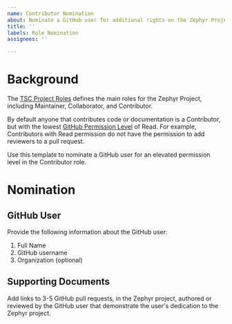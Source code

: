 ```yaml
---
name: Contributor Nomination
about: Nominate a GitHub user for additional rights on the Zephyr Project
title: ''
labels: Role Nomination
assignees: ''

---
```


# Background

The [TSC Project Roles] defines the main roles for the Zephyr Project, including
Maintainer, Collaborator, and Contributor.

By default anyone that contributes code or documentation is a Contributor, but
with the lowest [GitHub Permission Level] of Read. For example, Contributors
with Read permission do not have the permission to add reviewers to a pull
request.

Use this template to nominate a GitHub user for an elevated permission level in
the Contributor role.

# Nomination

## GitHub User

Provide the following information about the GitHub user:

1. Full Name
1. GitHub username
1. Organization (optional)

## Supporting Documents

Add links to 3-5 GitHub pull requests, in the Zephyr project, authored or
reviewed by the GitHub user that demonstrate the user's dedication to the
Zephyr project.


[TSC Project Roles]: <https://docs.zephyrproject.org/latest/project/project_roles.html>
[GitHub Permission Level]: <https://docs.github.com/en/organizations/managing-access-to-your-organizations-repositories/repository-permission-levels-for-an-organization>
